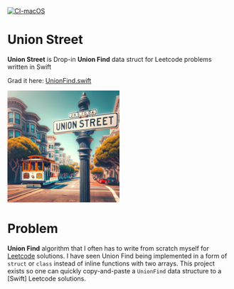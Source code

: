 [![CI-macOS](https://github.com/evgeniyd/union-street-swift/actions/workflows/CI.yml/badge.svg?branch=main)](https://github.com/evgeniyd/union-street-swift/actions/workflows/CI.yml)

# Union Street
**Union Street** is Drop-in **Union Find** data struct for Leetcode problems written in Swift

Grad it here: [UnionFind.swift](UnionStreet/UnionFind.swift)

<p align="left" width="30%">
    <img width="50%" src="/github-image.webp">
</p>

# Problem

**Union Find** algorithm that I often has to write from scratch myself for [Leetcode](https://leetcode.com) solutions. I have seen Union Find being implemented in a form of `struct` or `class` instead of inline functions with two arrays. This project exists so one can quickly copy-and-paste a `UnionFind` data structure to a [Swift] Leetcode solutions.
